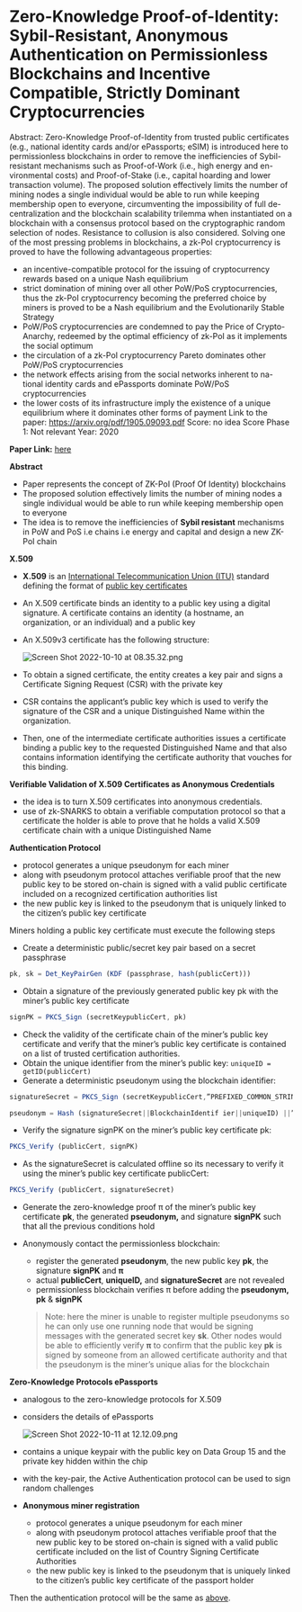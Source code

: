# Zero-Knowledge Proof-of-Identity: Sybil-Resistant, Anonymous Authentication on Permissionless Blockchains and Incentive Compatible, Strictly Dominant Cryptocurrencies

Abstract: Zero-Knowledge Proof-of-Identity from trusted public certificates (e.g.,
national identity cards and/or ePassports; eSIM) is introduced here to
permissionless blockchains in order to remove the inefficiencies of Sybil-
resistant mechanisms such as Proof-of-Work (i.e., high energy and en-
vironmental costs) and Proof-of-Stake (i.e., capital hoarding and lower
transaction volume). The proposed solution effectively limits the number
of mining nodes a single individual would be able to run while keeping
membership open to everyone, circumventing the impossibility of full de-
centralization and the blockchain scalability trilemma when instantiated
on a blockchain with a consensus protocol based on the cryptographic
random selection of nodes. Resistance to collusion is also considered.
Solving one of the most pressing problems in blockchains, a zk-PoI
cryptocurrency is proved to have the following advantageous properties:
- an incentive-compatible protocol for the issuing of cryptocurrency
rewards based on a unique Nash equilibrium
- strict domination of mining over all other PoW/PoS cryptocurrencies,
thus the zk-PoI cryptocurrency becoming the preferred choice by miners
is proved to be a Nash equilibrium and the Evolutionarily Stable Strategy
- PoW/PoS cryptocurrencies are condemned to pay the Price of Crypto-
Anarchy, redeemed by the optimal efficiency of zk-PoI as it implements
the social optimum
- the circulation of a zk-PoI cryptocurrency Pareto dominates other
PoW/PoS cryptocurrencies
- the network effects arising from the social networks inherent to na-
tional identity cards and ePassports dominate PoW/PoS cryptocurrencies
- the lower costs of its infrastructure imply the existence of a unique
equilibrium where it dominates other forms of payment
Link to the paper: https://arxiv.org/pdf/1905.09093.pdf
Score: no idea
Score Phase 1: Not relevant
Year: 2020

**Paper Link:** [here](https://arxiv.org/pdf/1905.09093.pdf)

**Abstract**

- Paper represents the concept of ZK-PoI (Proof Of Identity) blockchains
- The proposed solution effectively limits the number of mining nodes a single individual would be able to run while keeping membership open to everyone
- The idea is to remove the inefficiencies of **Sybil resistant** mechanisms in PoW and PoS i.e chains i.e energy and capital and design a new ZK-PoI chain

**X.509**

- **X.509** is an [International Telecommunication Union (ITU)](https://en.wikipedia.org/wiki/International_Telecommunication_Union) standard defining the format of [public key certificates](https://en.wikipedia.org/wiki/Public_key_certificate)
- An X.509 certificate binds an identity to a public key using a digital signature. A certificate contains an identity (a hostname, an organization, or an individual) and a public key
- An X.509v3 certificate has the following structure:
    
    ![Screen Shot 2022-10-10 at 08.35.32.png](Zero-Knowledge%20Proof-of-Identity%20Sybil-Resistant,%20%20a07bcefd389342c38495cd13c1a94d49/Screen_Shot_2022-10-10_at_08.35.32.png)
    
- To obtain a signed certificate, the entity creates a key pair and signs a Certificate Signing Request (CSR) with the private key
- CSR contains the applicant’s public key which is used to verify the signature of the CSR and a unique Distinguished Name within the organization.
- Then, one of the intermediate certificate authorities issues a certificate binding a public key to the requested Distinguished Name and that also contains information identifying the certificate authority that vouches for this binding.

**Verifiable Validation of X.509 Certificates as Anonymous Credentials**

- the idea is to turn X.509 certificates into anonymous credentials.
- use of zk-SNARKS to obtain a verifiable computation protocol so that a certificate
the holder is able to prove that he holds a valid X.509 certificate chain with a
unique Distinguished Name

**Authentication Protocol**

- protocol generates a unique pseudonym for each miner
- along with pseudonym protocol attaches verifiable proof that the new public key to be stored on-chain is signed with a valid public certificate included on a recognized certification authorities list
- the new public key is linked to the pseudonym that is uniquely linked to the citizen’s public key certificate

Miners holding a public key certificate must execute the following steps

- Create a deterministic public/secret key pair based on a secret passphrase

```jsx
pk, sk = Det_KeyPairGen (KDF (passphrase, hash(publicCert)))
```

- Obtain a signature of the previously generated public key pk with the
miner’s public key certificate

```jsx
signPK = PKCS_Sign (secretKeypublicCert, pk)
```

- Check the validity of the certificate chain of the miner’s public key certificate and verify that the miner’s public key certificate is contained on a list of trusted certification authorities.
- Obtain the unique identifier from the miner’s public key: `uniqueID = getID(publicCert)`
- Generate a deterministic pseudonym using the blockchain identifier:

```jsx
signatureSecret = PKCS_Sign (secretKeypublicCert,”PREFIXED_COMMON_STRING”)

pseudonym = Hash (signatureSecret||BlockchainIdentif ier||uniqueID) ||”REG”
```

- Verify the signature signPK on the miner’s public key certificate pk:

```jsx
PKCS_Verify (publicCert, signPK)
```

- As the signatureSecret is calculated offline so its necessary to verify it using the miner’s public key certificate publicCert:

```jsx
PKCS_Verify (publicCert, signatureSecret)
```

- Generate the zero-knowledge proof π  of the miner’s public key certificate **pk**, the generated **pseudonym,** and signature **signPK** such that all the previous conditions hold
- Anonymously contact the permissionless blockchain:
    - register the generated **pseudonym**, the new public key **pk**, the signature
    **signPK** and **π**
    - actual **publicCert**, **uniqueID,** and **signatureSecret** are not revealed
    - permissionless blockchain verifies π before adding the **pseudonym, pk** & **signPK**
    
    > Note: here the miner is unable to register multiple pseudonyms so he can only use one running node that would be signing messages with the generated secret key **sk**. Other nodes would be able to efficiently verify **π** to confirm that the public key **pk** is signed by someone from an allowed certificate authority and that the pseudonym is the miner’s unique alias for the blockchain
    > 
    

**Zero-Knowledge Protocols ePassports**

- analogous to the zero-knowledge protocols for X.509
- considers the  details of ePassports
    
    ![Screen Shot 2022-10-11 at 12.12.09.png](Zero-Knowledge%20Proof-of-Identity%20Sybil-Resistant,%20%20a07bcefd389342c38495cd13c1a94d49/Screen_Shot_2022-10-11_at_12.12.09.png)
    
- contains a unique keypair with the public key on Data Group 15 and the private key hidden within the chip
- with the key-pair, the Active Authentication protocol can be used to sign random challenges
- **Anonymous miner registration**
    - protocol generates a unique pseudonym for each miner
    - along with pseudonym protocol attaches verifiable proof that the new public key to be stored on-chain is signed with a valid public certificate included on the list of Country Signing Certificate Authorities
    - the new public key is linked to the pseudonym that is uniquely linked to the citizen’s public key certificate of the passport holder

Then the authentication protocol will be the same as [above](Zero-Knowledge%20Proof-of-Identity%20Sybil-Resistant,%20%20a07bcefd389342c38495cd13c1a94d49.md).